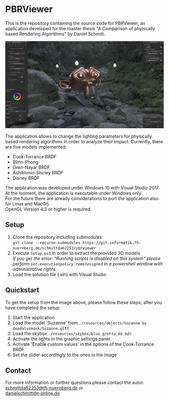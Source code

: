 # PBRViewer

This is the repository containing the source code for PBRViewer, an application developed for the master thesis "A Comparison of phyiscally based Rendering Algorithms" by Daniel Schmitt.

![PBRViewer](ReadMeImages/PBRViewer.JPG "Main window of PBRViewer")

The application allows to change the lighting parameters for physically based rendering algorithms in order to analyze their impact.
Currently, there are five models implemented:

* Cook-Torrance BRDF
* Blinn-Phong
* Oren-Nayar BRDF
* Ashikhmin-Shirley BRDF
* Disney BRDF

The application was developed under Windows 10 with Visual Studio 2017. At the moment, the application is executable under Windows only.  
For the future there are already considerations to port the application also for Linux and MacOS.  
OpenGL Version 4.3 or higher is required.

## Setup

1. Clone the repository including submodules:  
`git clone --recurse-submodules https://git.informatik.fh-nuernberg.de/schmittda62253/pbrviewer`
2. Execute `Setup.ps1` in order to extract the provided 3D models  
*If you get the error: "Running scripts is disabled on this system" please perform `set-executionpolicy remotesigned` in a powershell window with administrative rights.*
3. Load the solution file (.sln) with Visual Studio

## Quickstart

To get the setup from the image above, please follow these steps, after you have completed the setup:

1. Start the application
2. Load the model 'Suzanne' from `./resources/objects/Suzanne by deadalusmask/Suzanne.gltf`
3. Load the skybox `./resources/skybox/blue_grotto_8k.hdr`
4. Activate the lights in the graphic settings panel
5. Activate 'Enable custom values' in the options of the Cook-Torrance BRDF
6. Set the slider accordingly to the ones in the image

## Contact

For more information or further questions please contact the autor:  
schmittda62253@th-nuernberg.de *or*  
danielschmitt@t-online.de